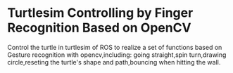 # Turtlesim Controlling by Finger Recognition Based on OpenCV
Control the turtle in turtlesim of ROS to realize a set of functions based on Gesture recognition with opencv,including:
going straight,spin turn,drawing circle,reseting the turtle's shape and path,bouncing when hitting the wall.
